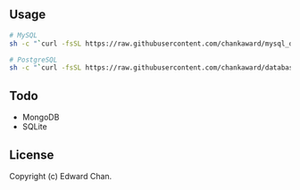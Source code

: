 ## Usage

```sh
# MySQL
sh -c "`curl -fsSL https://raw.githubusercontent.com/chankaward/mysql_db_backup/master/backup_db.sh`"

# PostgreSQL
sh -c "`curl -fsSL https://raw.githubusercontent.com/chankaward/database_backup_script/master/postgresql_backup.sh`"
```

## Todo
* MongoDB
* SQLite

## License
Copyright (c) Edward Chan.

